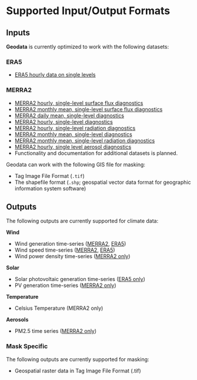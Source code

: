 # Supported Input/Output Formats

## Inputs

**Geodata** is currently optimized to work with the following datasets:

### ERA5

* [ERA5 hourly data on single levels](https://cds.climate.copernicus.eu/cdsapp#!/dataset/reanalysis-era5-single-levels?tab=overview)

### MERRA2

* [MERRA2 hourly, single-level surface flux diagnostics](https://disc.gsfc.nasa.gov/datasets/M2T1NXFLX_5.12.4/summary)
* [MERRA2 monthly mean, single-level surface flux diagnostics](https://disc.gsfc.nasa.gov/datasets/M2TMNXFLX_5.12.4/summary)
* [MERRA2 daily mean, single-level diagnostics](https://disc.gsfc.nasa.gov/datasets/M2SDNXSLV_5.12.4/summary)
* [MERRA2 hourly, single-level diagnostics](https://disc.gsfc.nasa.gov/datasets/M2T1NXSLV_5.12.4/summary)
* [MERRA2 hourly, single-level radiation diagnostics](https://disc.gsfc.nasa.gov/datasets/M2T1NXRAD_5.12.4/summary)
* [MERRA2 monthly mean, single-level diagnostics](https://disc.gsfc.nasa.gov/datasets/M2TMNXSLV_5.12.4/summary)
* [MERRA2 monthly mean, single-level radiation diagnostics](https://disc.gsfc.nasa.gov/datasets/M2TMNXRAD_5.12.4/summary)
* [MERRA2 hourly, single level aerosol diagnostics](https://disc.gsfc.nasa.gov/datasets/M2T1NXAER_5.12.4/summary)
* Functionality and documentation for additional datasets is planned.

Geodata can work with the following GIS file for masking:

* Tag Image File Format (`.tif`)
* The shapefile format (`.shp`; geospatial vector data format for geographic information system software)

## Outputs

The following outputs are currently supported for climate data:

**Wind**

* Wind generation time-series ([MERRA2](../datasets/merra2/merra2_outputs.md#wind-generation-time-series), [ERA5](../datasets/era5/era5_outputs.md#wind-generation-time-series))
* Wind speed time-series ([MERRA2](../datasets/merra2/merra2_outputs.md#wind-speed-time-series), [ERA5](../datasets/era5/era5_outputs.md#wind-speed-time-series))
* Wind power density time-series ([MERRA2 only](../datasets/merra2/merra2_outputs.md#wind-power-density-time-series))


**Solar**

* Solar photovoltaic generation time-series ([ERA5 only](../datasets/era5/era5_outputs.md#solar-photovoltaic-generation-time-series))
* PV generation time-series ([MERRA2 only](../datasets/merra2/merra2_outputs.md#pv-generation-time-series))


**Temperature**

* Celsius Temperature (MERRA2 only)


**Aerosols**

* PM2.5 time series ([MERRA2 only](../datasets/merra2/merra2_outputs.md#pm25-time-series))

### Mask Specific

The following outputs are currently supported for masking:

* Geospatial raster data in Tag Image File Format (.tif)






